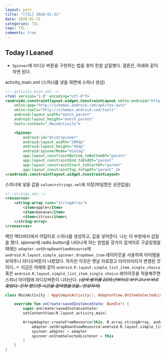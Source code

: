 ```yaml
---
layout: post
title: "[TIL] 2020-01-31"
date: 2020-01-31
categories: TIL
tags: TIL
comments: true
---
```


## Today I Leaned

- `Spinner`에 라디오 버튼을 구현하는 법을 찾아 한참 삽질했다. 결론은, 아래와 같이 하면 된다.

activity_main.xml (스피너를 넣을 화면에 스피너 생성)
```xml
<!--activity_main.xml-->
<?xml version="1.0" encoding="utf-8"?>
<androidx.constraintlayout.widget.ConstraintLayout xmlns:android="http://schemas.android.com/apk/res/android"
    xmlns:app="http://schemas.android.com/apk/res-auto"
    xmlns:tools="http://schemas.android.com/tools"
    android:layout_width="match_parent"
    android:layout_height="match_parent"
    tools:context=".MainActivity">

    <Spinner
        android:id="@+id/spinner"
        android:layout_width="200dp"
        android:layout_height="50dp"
        android:spinnerMode="dialog"
        app:layout_constraintBottom_toBottomOf="parent"
        app:layout_constraintEnd_toEndOf="parent"
        app:layout_constraintStart_toStartOf="parent"
        app:layout_constraintTop_toTopOf="parent" />
</androidx.constraintlayout.widget.ConstraintLayout>
```

스피너에 넣을 값을 `values`>`strings.xml`에 저장(파일명은 상관없음)
```xml
<!--strings.xml-->
<resources>
    <string-array name="stringArray">
        <item>apple</item>
        <item>banana</item>
        <item>citrus</item>\
    </string-array>
</resources>
```

메인 액티비티에서 어답터로 스피너를 생성하고, 값을 넣어준다. 나는 이 부분에서 삽질을 했다. spinner에 radio button을 나타나게 하는 방법을 갖가지 검색어로 구글링했을 때에는 `adapter.setDropDownViewResource`에 `android.R.layout.simple_spinner_dropdown_item` 레이아웃을 사용하여 아이템을 보여주니 라디오버튼이 나왔었다. 하지만 이것은 옛날 자료였고 라이브러리가 변경된 것이다..ㅜ 지금은 아래와 같이 `android.R.layout.simple_list_item_single_choice` 혹은 `android.R.layout.simple_list_item_single_choice` 레이아웃을 적용해주면 스피너 아이템에 라디오버튼이 나타난다. 
~~*(검색 범위를 2015년부터로 바꾸고나서 바로 찾았다. 진작 했으면 시간을 절약했을것을.. 반성하자)*~~
```kotlin
class MainActivity : AppCompatActivity(), AdapterView.OnItemSelectedListener {

    override fun onCreate(savedInstanceState: Bundle?) {
        super.onCreate(savedInstanceState)
        setContentView(R.layout.activity_main)

        ArrayAdapter.createFromResource(this, R.array.stringArray, android.R.layout.simple_spinner_item).also { adapter ->
            adapter.setDropDownViewResource(android.R.layout.simple_list_item_single_choice)
            spinner.adapter = adapter
            spinner.onItemSelectedListener = this
        }
    }
}
```